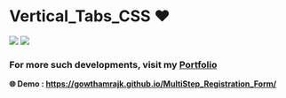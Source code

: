 # Vertical_Tabs_CSS ❤️

![](https://img.shields.io/github/languages/count/gowthamrajk/Vertical_Tabs_CSS)   ![](https://img.shields.io/github/languages/top/gowthamrajk/Vertical_Tabs_CSS)

### For more such developments, visit my [Portfolio](https://gowthamrajk.github.io/)

**🌐 Demo : https://gowthamrajk.github.io/MultiStep_Registration_Form/**
